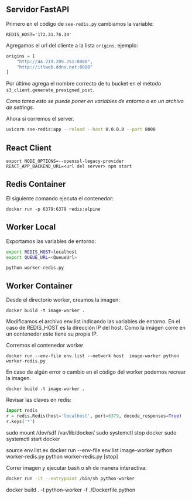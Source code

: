 
## Servidor FastAPI
Primero en el código de `see-redis.py` cambiamos la variable:

```env
REDIS_HOST='172.31.76.34'
```
Agregamos el url del cliente a la lista `origins`, ejemplo:

```python
origins = [
    "http://44.219.209.251:8080",
    "http://ittweb.ddns.net:8080"
]
```
Por último agrega el nombre correcto de tu bucket en el método `s3_client.generate_presigned_post`. 

*Como tarea esto se puede poner en variables de entorno o en un archivo de settings.*

Ahora si corremos el server.
```bash
uvicorn sse-redis:app --reload --host 0.0.0.0 --port 8000
```

## React Client
```
export NODE_OPTIONS=--openssl-legacy-provider
REACT_APP_BACKEND_URL=<url del server> npm start
```

## Redis Container

El siguiente comando ejecuta el contenedor:
```
docker run -p 6379:6379 redis:alpine 
```

## Worker Local
Exportamos las variables de entorno:
```bash
export REDIS_HOST=localhost
export QUEUE_URL=<QueueUrl>
```
```
python worker-redis.py
```

## Worker Container
Desde el directorio worker, creamos la imagen:

```
docker build -t image-worker .
```
Modificamos el archivo env.list indicando las variables de entorno. En el caso
de REDIS_HOST es la dirección IP del host. Como la imágen corre en un contenedor 
este tiene su propia IP. 

Corremos el contenedor worker
```
docker run --env-file env.list --network host  image-worker python worker-redis.py
```

En caso de algún error o cambio en el código del worker podemos 
recrear la imagen.
```
docker build -t image-worker .
```

Revisar las claves en redis:
```python
import redis
r = redis.Redis(host='localhost', port=6379, decode_responses=True)
r.keys('*')
```


sudo mount /dev/sdf /var/lib/docker/
sudo systemctl stop docker
sudo systemctl start docker




source env.list.ex
docker run --env-file env.list image-worker python worker-redis.py
python worker-redis.py [stop]


Correr imagen y ejecutar bash o sh de manera interactiva:
```bash
docker run -it --entrypoint /bin/sh python-worker
```
docker build . -t python-worker -f ./Dockerfile.python
